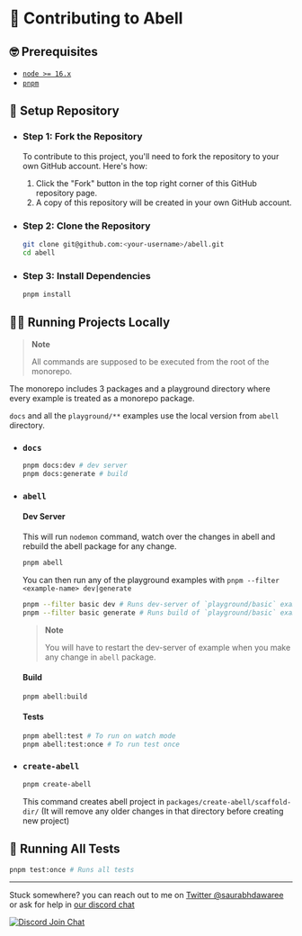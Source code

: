 # 🤗 Contributing to Abell

## 🤓 Prerequisites

- [`node >= 16.x`](https://nodejs.org)
- [`pnpm`](https://pnpm.io/)

## 🏡 Setup Repository

- ### Step 1: Fork the Repository
  To contribute to this project, you'll need to fork the repository to your own GitHub account. Here's how:
  1. Click the "Fork" button in the top right corner of this GitHub repository page.
  2. A copy of this repository will be created in your own GitHub account.
     
- ### Step 2: Clone the Repository

  ```sh
  git clone git@github.com:<your-username>/abell.git
  cd abell
  ```

- ### Step 3: Install Dependencies

  ```sh
  pnpm install
  ```

## 🏃🏽 Running Projects Locally

> **Note**
>
> All commands are supposed to be executed from the root of the monorepo.

The monorepo includes 3 packages and a playground directory where every example is treated as a monorepo package.

`docs` and all the `playground/**` examples use the local version from `abell` directory.

- ### `docs`

  ```sh
  pnpm docs:dev # dev server
  pnpm docs:generate # build
  ```

- ### `abell`

  #### Dev Server

  This will run `nodemon` command, watch over the changes in abell and rebuild the abell package for any change.

  ```sh
  pnpm abell
  ```


  You can then run any of the playground examples with `pnpm --filter <example-name> dev|generate`
  ```sh
  pnpm --filter basic dev # Runs dev-server of `playground/basic` example
  pnpm --filter basic generate # Runs build of `playground/basic` example
  ```

  > **Note**
  >
  > You will have to restart the dev-server of example when you make any change in `abell` package.


  #### Build

  ```sh
  pnpm abell:build
  ```

  #### Tests

  ```sh
  pnpm abell:test # To run on watch mode
  pnpm abell:test:once # To run test once
  ```

- ### `create-abell`

  ```sh
  pnpm create-abell
  ```

  This command creates abell project in `packages/create-abell/scaffold-dir/` (It will remove any older changes in that directory before creating new project)


## 🧪 Running All Tests

```sh
pnpm test:once # Runs all tests
```

---

Stuck somewhere? you can reach out to me on [Twitter @saurabhdawaree](https://twitter.com/saurabhdawaree) or ask for help in [our discord chat](https://discord.gg/ndsVpRG)

<a href="https://discord.gg/ndsVpRG"><img alt="Discord Join Chat" src="https://img.shields.io/badge/discord-join%20chat-738ADB?style=for-the-badge&logo=discord&logoColor=738ADB&labelColor=225"/></a>
